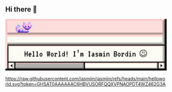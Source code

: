 ## Hi there 👋

![Hello World](https://raw.githubusercontent.com/iasmiin/iasmiin/refs/heads/main/helloworld.svg?token=GHSAT0AAAAAAC6HBVUSORFQQXVPNAOPDT4WZ462G3A/iasmiin/iasmiin/main/helloworld.svg)

https://raw.githubusercontent.com/iasmiin/iasmiin/refs/heads/main/helloworld.svg?token=GHSAT0AAAAAAC6HBVUSORFQQXVPNAOPDT4WZ462G3A

<!--
**iasmiin/iasmiin** is a ✨ _special_ ✨ repository because its `README.md` (this file) appears on your GitHub profile.

Here are some ideas to get you started:

- 🔭 I’m currently working on ...
- 🌱 I’m currently learning ...
- 👯 I’m looking to collaborate on ...
- 🤔 I’m looking for help with ...
- 💬 Ask me about ...
- 📫 How to reach me: ...
- 😄 Pronouns: ...
- ⚡ Fun fact: ...
-->
